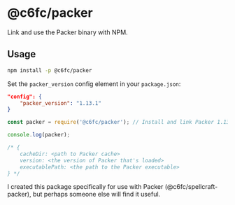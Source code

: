 # @c6fc/packer

Link and use the Packer binary with NPM.

## Usage

```sh
npm install -p @c6fc/packer
```

Set the `packer_version` config element in your `package.json`:

```json
"config": {
	"packer_version": "1.13.1"
}
```

```javascript
const packer = require('@c6fc/packer'); // Install and link Packer 1.13.1

console.log(packer); 

/* {
	cacheDir: <path to Packer cache>
	version: <the version of Packer that's loaded>
	executablePath: <the path to the Packer executable>
} */
```

I created this package specifically for use with Packer (@c6fc/spellcraft-packer), but perhaps someone else will find it useful.